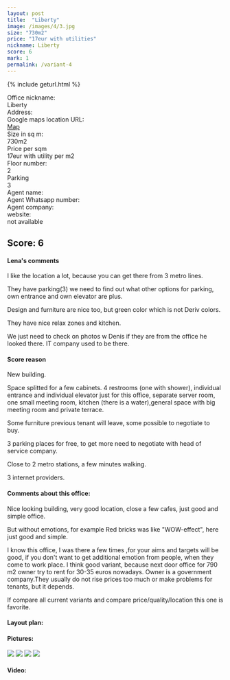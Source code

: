 ```yaml
---
layout: post
title:  "Liberty"
image: /images/4/3.jpg
size: "730m2"
price: "17eur with utilities"
nickname: Liberty
score: 6
mark: 1
permalink: /variant-4
---
```

{% include geturl.html %}
<div class="office-info-grid">
    <div>Office nickname:</div>
    <div>Liberty</div>
    <div>Address:</div>
    <div></div>
    <div>Google maps location URL:</div>
    <div><a href="https://www.google.com/maps/place/Liberty+Residence,+Komsomol'skaya+19,+Минск/@53.9009823,27.5547109,13z/data=!4m2!3m1!1s0x46dbcf698fbb41bf:0xa1bcde7de3dec0bc?hl=ru-by">Map</a></div>
    <div>Size in sq m:</div>
    <div>730m2</div>
    <div>Price per sqm</div>
    <div>17eur with utility per m2</div>
    <div>Floor number:</div>
    <div>2</div>
    <div>Parking</div>
    <div>3</div>
    <div>Agent name:</div>
    <div></div>
    <div>Agent Whatsapp number:</div>
    <div></div>
    <div>Agent company:</div>
    <div></div>
    <div>website:</div>
    <div>not available</div>
</div>

## Score: 6

#### Lena's comments

I like the location a lot, because you can get there from 3 metro lines. 

They have parking(3) we need to find out what other options for parking, own entrance and own elevator are plus. 

Design and furniture are nice too, but green color which is not Deriv colors. 

They have nice relax zones and kitchen. 

We just need to check on photos w Denis if they are from the office he looked there. IT company used to be there.

#### Score reason

New building.

Space splitted for a few  cabinets. 4 restrooms (one with shower), individual entrance and individual elevator just for this office, separate server room, one small meeting room, kitchen (there is a water),general space with big meeting room and private terrace. 

Some furniture previous tenant will leave, some possible to negotiate to buy. 

3 parking places for free, to get more need to negotiate with head of service company. 

Close to 2 metro stations, a few minutes walking.

3 internet providers.

#### Comments about this office:

Nice looking building, very good location, close a few cafes, just good and simple office. 

But without emotions, for example Red bricks was like "WOW-effect", here just good and simple. 

I know this office, I was there a few times ,for your aims and targets will be good, if you don't want to get additional emotion from people, when they come to work place. I think good variant, because next door office for 790 m2 owner try to rent for 30-35 euros nowadays. Owner is a government company.They usually do not rise prices too much or make problems for tenants, but it depends. 

If compare all current variants and compare price/quality/location this one is favorite.

#### Layout plan:



#### Pictures:

<img src="{{ '/images/4/1.jpg' | prepend: SourceUrl }}">

<img src="{{ '/images/4/2.jpg' | prepend: SourceUrl }}">

<img src="{{ '/images/4/3.jpg' | prepend: SourceUrl }}">

<img src="{{ '/images/4/4.jpg' | prepend: SourceUrl }}">

#### Video:

